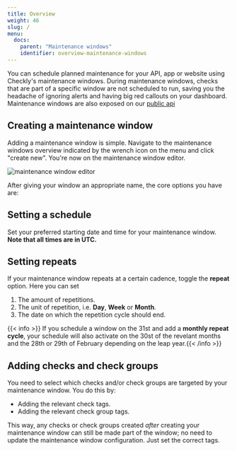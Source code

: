 ```yaml
---
title: Overview
weight: 46
slug: /
menu:
  docs:
    parent: "Maintenance windows"
    identifier: overview-maintenance-windows
---
```


You can schedule planned maintenance for your API, app or website using Checkly's maintenance windows. During maintenance 
windows, checks that are part of a specific window are not scheduled to run, saving you the headache of ignoring alerts and
having big red callouts on your dashboard. Maintenance windows are also exposed on our [public api](/docs/api)


## Creating a maintenance window 

Adding a maintenance window is simple. Navigate to the maintenance windows overview indicated by the wrench icon on the 
menu and click "create new". You're now on the maintenance window editor.

![maintenance window editor](/docs/images/maintenance-windows/maintenance-windows-editor.png)

After giving your window an appropriate name, the core options you have are:

## Setting a schedule

Set your preferred starting date and time for your maintenance window. **Note that all times are in UTC.** 

## Setting repeats
If your maintenance window repeats at a certain cadence, toggle the **repeat** option. Here you can set

1. The amount of repetitions.
2. The unit of repetition, i.e. **Day**, **Week** or **Month**.
3. The date on which the repetition cycle should end.

{{< info >}} If you schedule a window on the 31st and add a **monthly repeat cycle**, your schedule will also activate on
   the 30st of the revelant months and the 28th or 29th of February depending on the leap year.{{< /info >}}

## Adding checks and check groups

You need to select which checks and/or check groups are targeted by your maintenance window. You do this by:
 
- Adding the relevant check tags.
- Adding the relevant check group tags.

This way, any checks or check groups created *after* creating your maintenance window can still be made part of the window; no
need to update the maintenance window configuration. Just set the correct tags.
